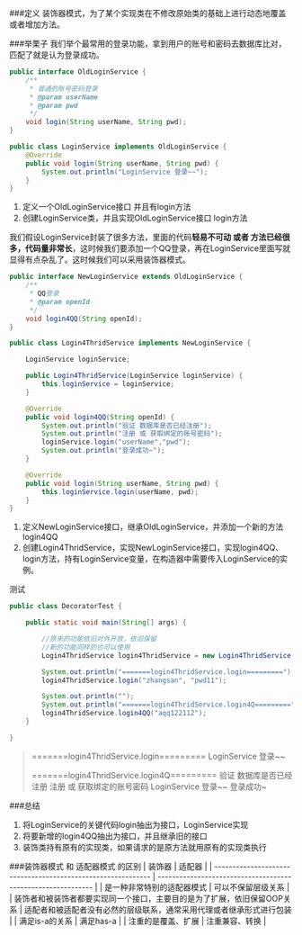 ###定义
装饰器模式，为了某个实现类在不修改原始类的基础上进行动态地覆盖或者增加方法。

###举栗子
我们举个最常用的登录功能，拿到用户的账号和密码去数据库比对，匹配了就是认为登录成功。
```java
public interface OldLoginService {
    /**
     * 普通的账号密码登录
     * @param userName
     * @param pwd
     */
    void login(String userName, String pwd);
}

public class LoginService implements OldLoginService {
    @Override
    public void login(String userName, String pwd) {
        System.out.println("LoginService 登录~~");
    }
}
```
1.  定义一个OldLoginService接口 并且有login方法
2.  创建LoginService类，并且实现OldLoginService接口 login方法

我们假设LoginService封装了很多方法，里面的代码**轻易不可动 或者 方法已经很多，代码量非常长**，这时候我们要添加一个QQ登录，再在LoginService里面写就显得有点杂乱了。这时候我们可以采用装饰器模式。

```java
public interface NewLoginService extends OldLoginService {
    /**
     * QQ登录
     * @param openId
     */
    void login4QQ(String openId);
}

public class Login4ThridService implements NewLoginService {

    LoginService loginService;

    public Login4ThridService(LoginService loginService) {
        this.loginService = loginService;
    }

    @Override
    public void login4QQ(String openId) {
        System.out.println("验证 数据库是否已经注册");
        System.out.println("注册 或 获取绑定的账号密码");
        loginService.login("userName","pwd");
        System.out.println("登录成功~");
    }

    @Override
    public void login(String userName, String pwd) {
        this.loginService.login(userName, pwd);
    }
}
```
1.  定义NewLoginService接口，继承OldLoginService，并添加一个新的方法login4QQ
2.  创建Login4ThridService，实现NewLoginService接口，实现login4QQ、login方法，持有LoginService变量，在构造器中需要传入LoginService的实例。

测试
```java
public class DecoratorTest {

    public static void main(String[] args) {

        //原来的功能依旧对外开放，依旧保留
        //新的功能同样的也可以使用
        Login4ThridService login4ThridService = new Login4ThridService(new LoginService());

        System.out.println("=======login4ThridService.login=========");
        login4ThridService.login("zhangsan", "pwd11");

        System.out.println("");
        System.out.println("=======login4ThridService.login4Q=========");
        login4ThridService.login4QQ("aqq122112");
    }

}
```
>=======login4ThridService.login=========
>LoginService 登录~~
>
>=======login4ThridService.login4Q=========
>验证 数据库是否已经注册
>注册 或 获取绑定的账号密码
>LoginService 登录~~
>登录成功~

###总结
1.  将LoginService的关键代码login抽出为接口，LoginService实现
2.  将要新增的login4QQ抽出为接口，并且继承旧的接口
3.  装饰类持有原有的实现类，如果请求的是原方法就用原有的实现类执行


###装饰器模式 和 适配器模式 的区别
| 装饰器                                                       | 适配器                                                       |
| ------------------------------------------------------------ | ------------------------------------------------------------ |
| 是一种非常特别的适配器模式                                   | 可以不保留层级关系                                           |
| 装饰者和被装饰者都要实现同一个接口，主要目的是为了扩展，依旧保留OOP关系 | 适配者和被适配者没有必然的层级联系，通常采用代理或者继承形式进行包装 |
| 满足is-a的关系                                               | 满足has-a                                                    |
| 注重的是覆盖、扩展                                           | 注重兼容、转换                                               |